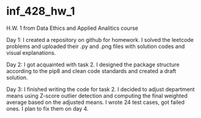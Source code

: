 # inf_428_hw_1
H.W. 1 from Data Ethics and Applied Analitics course

Day 1: I created a repository on github for homework. I solved the leetcode problems and uploaded their .py and .png files with solution codes and visual explanations.

Day 2: I got acquainted with task 2. I designed the package structure according to the pip8 and clean code standards and created a draft solution.

Day 3: I finished writing the code for task 2. I decided to adjust department means using Z-score outlier detection and computing the final 
weighted average based on the adjusted means. I wrote 24 test cases, got failed ones. I plan to fix them on day 4.